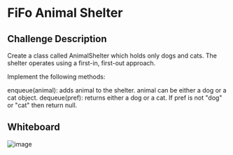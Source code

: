 # FiFo Animal Shelter


## Challenge Description
Create a class called AnimalShelter which holds only dogs and cats. The shelter operates using a first-in, first-out approach.

Implement the following methods:

enqueue(animal): adds animal to the shelter. animal can be either a dog or a cat object.
dequeue(pref): returns either a dog or a cat. If pref is not "dog" or "cat" then return null.

## Whiteboard

![image](https://user-images.githubusercontent.com/33704616/117023556-d3ac9a00-acbe-11eb-8da9-9324fbd86250.png)
